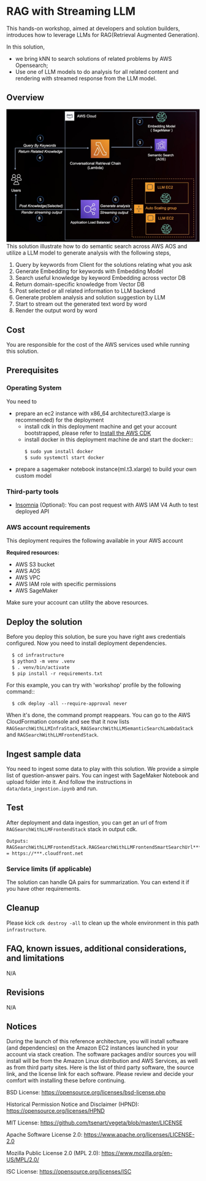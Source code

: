 
# RAG with Streaming LLM
This hands-on workshop, aimed at developers and solution builders, introduces how to leverage LLMs for RAG(Retrieval Augmented Generation).

In this solution,
* we bring kNN to search solutions of related problems by AWS Opensearch;
* Use one of LLM models to do analysis for all related content and rendering with streamed response from the LLM model.


## Overview
![Architecture](assets/images/architecture.jpg "Architecture")
This solution illustrate how to do semantic search across AWS AOS and utilize a LLM model to generate analysis with the following steps,
1. Query by keywords from Client for the solutions relating what you ask
2. Generate Embedding for keywords with Embedding Model
3. Search useful knowledge by keyword Embedding across vector DB
4. Return domain-specific knowledge from Vector DB
5. Post selected or all related information to LLM backend
6. Generate problem analysis and solution suggestion by LLM
7. Start to stream out the generated text word by word
8. Render the output word by word

## Cost

You are responsible for the cost of the AWS services used while running this solution. 

## Prerequisites

### Operating System
You need to
* prepare an ec2 instance with x86_64 architecture(t3.xlarge is recommended) for the deployment
  * install cdk in this deployment machine and get your account bootstrapped, please refer to [Install the AWS CDK](https://docs.aws.amazon.com/cdk/v2/guide/getting_started.html#getting_started_install)
  * install docker in this deployment machine de and start the docker:: 
    ```shell
    $ sudo yum install docker
    $ sudo systemctl start docker
    ```
* prepare a sagemaker notebook instance(ml.t3.xlarge) to build your own custom model

### Third-party tools

* [Insomnia](https://insomnia.rest/) (Optional): You can post request with AWS IAM V4 Auth to test deployed API

### AWS account requirements

This deployment requires the following available in your AWS account

**Required resources:**
- AWS S3 bucket
- AWS AOS
- AWS VPC
- AWS IAM role with specific permissions
- AWS SageMaker

Make sure your account can utility the above resources.

## Deploy the solution
Before you deploy this solution, be sure you have right aws credentials configured.
Now you need to install deployment dependencies.
```shell
  $ cd infrastructure
  $ python3 -m venv .venv
  $ . venv/bin/activate
  $ pip install -r requirements.txt
```

For this example, you can try with 'workshop' profile by the following command::
```
  $ cdk deploy -all --require-approval never
```

When it's done, the command prompt reappears. You can go to the AWS CloudFormation console and see that it now lists `RAGSearchWithLLMInfraStack`, `RAGSearchWithLLMSemanticSearchLambdaStack` and `RAGSearchWithLLMFrontendStack`. 

## Ingest sample data
You need to ingest some data to play with this solution. We provide a simple list of question-answer pairs. You can ingest with SageMaker Notebook and upload folder into it. And follow the instructions in `data/data_ingestion.ipynb` and run.

## Test
After deployment and data ingestion, you can get an url of from `RAGSearchWithLLMFrontendStack` stack in output cdk.
```shell
Outputs:
RAGSearchWithLLMFrontendStack.RAGSearchWithLLMFrontendSmartSearchUrl*** = https://***.cloudfront.net

```

### Service limits  (if applicable)

The solution can handle QA pairs for summarization. You can extend it if you have other requirements.

## Cleanup
Please kick `cdk destroy -all` to clean up the whole environment in this path `infrastructure`.

## FAQ, known issues, additional considerations, and limitations
N/A

## Revisions
N/A

## Notices
During the launch of this reference architecture,
you will install software (and dependencies) on the Amazon EC2 instances launched
in your account via stack creation.
The software packages and/or sources you will install
will be from the Amazon Linux distribution and AWS Services, as well as from third party sites.
Here is the list of third party software, the source link,
and the license link for each software.
Please review and decide your comfort with installing these before continuing.

BSD License: https://opensource.org/licenses/bsd-license.php

Historical Permission Notice and Disclaimer (HPND): https://opensource.org/licenses/HPND

MIT License: https://github.com/tsenart/vegeta/blob/master/LICENSE

Apache Software License 2.0: https://www.apache.org/licenses/LICENSE-2.0

Mozilla Public License 2.0 (MPL 2.0): https://www.mozilla.org/en-US/MPL/2.0/

ISC License: https://opensource.org/licenses/ISC
